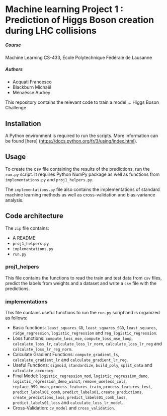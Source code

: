 # Machine learning Project 1 : Prediction of Higgs Boson creation during LHC collisions

##### Course
Machine Learning CS-433, École Polytechnique Fédérale de Lausanne 

##### Authors
* Acquati Francesco
* Blackburn Michaël
* Ménaësse Audrey

This repository contains the relevant code to train a model ... Higgs Boson Challenge

## Installation
A Python environment is required to run the scripts. More information can be found [here] (https://docs.python.org/fr/3/using/index.html).

## Usage
To create the csv file containing the results of the predictions, run the `run.py` script. 
It requires Python NumPy package as well as functions from `implementations.py` and `proj1_helpers.py`.

The `implementations.py` file also contains the implementations of standard machine learning methods as well as cross-validation and bias-variance analysis.

## Code architecture

The `zip` file contains:
* A README
* `proj1_helpers.py`
* `implementations.py`
* `run.py`

### proj1_helpers
This file contains the functions to read the train and test data from `csv` files, predict the labels from weights and a dataset and write a `csv` file with the predictions.

### implementations
This file contains useful functions to run the `run.py` script and is organized as follows:
* Basic functions: `least_squares_GD`, `least_squares_SGD`, `least_squares`, `ridge_regression`, `logistic_regression` and `reg_logistic_regression`.
* Loss functions: `compute_loss_mse`, `compute_loss_mse_loop`, `calculate_loss_lr`, `calculate_loss_lr_norm`, `calculate_loss_lr_reg` and `calculate_loss_lr_reg_norm`.
* Calculate Gradient Functions: `compute_gradient_ls`, `calculate_gradient_lr` and `calculate_gradient_lr_reg`.
* Useful Functions: `sigmoid`, `standardize`, `build_poly`, `split_data` and `calculate_accuracy`.
* Final Model: `logistic_regression_mod`, `logistic_regression_demo`, `logistic_regression_demo_winit`, `remove_useless_cols`, `replace_999_mean`, `process_features_train`, `process_features_test`, `predict_labels01_comb`, `predict_labels01`, `create_predictions`, `create_predictions_loss`, `predict_labels01_comb_loss`, `predict_labels01_loss` and `calculate_loss_lr_model`. 
* Cross-Validation: `cv_model` and `cross_validation`. 

